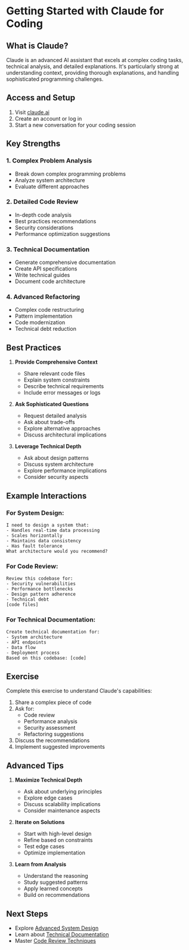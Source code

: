 # Getting Started with Claude for Coding

## What is Claude?

Claude is an advanced AI assistant that excels at complex coding tasks, technical analysis, and detailed explanations. It's particularly strong at understanding context, providing thorough explanations, and handling sophisticated programming challenges.

## Access and Setup

1. Visit [claude.ai](https://claude.ai)
2. Create an account or log in
3. Start a new conversation for your coding session

## Key Strengths

### 1. Complex Problem Analysis
- Break down complex programming problems
- Analyze system architecture
- Evaluate different approaches

### 2. Detailed Code Review
- In-depth code analysis
- Best practices recommendations
- Security considerations
- Performance optimization suggestions

### 3. Technical Documentation
- Generate comprehensive documentation
- Create API specifications
- Write technical guides
- Document code architecture

### 4. Advanced Refactoring
- Complex code restructuring
- Pattern implementation
- Code modernization
- Technical debt reduction

## Best Practices

1. **Provide Comprehensive Context**
   - Share relevant code files
   - Explain system constraints
   - Describe technical requirements
   - Include error messages or logs

2. **Ask Sophisticated Questions**
   - Request detailed analysis
   - Ask about trade-offs
   - Explore alternative approaches
   - Discuss architectural implications

3. **Leverage Technical Depth**
   - Ask about design patterns
   - Discuss system architecture
   - Explore performance implications
   - Consider security aspects

## Example Interactions

### For System Design:
```
I need to design a system that:
- Handles real-time data processing
- Scales horizontally
- Maintains data consistency
- Has fault tolerance
What architecture would you recommend?
```

### For Code Review:
```
Review this codebase for:
- Security vulnerabilities
- Performance bottlenecks
- Design pattern adherence
- Technical debt
[code files]
```

### For Technical Documentation:
```
Create technical documentation for:
- System architecture
- API endpoints
- Data flow
- Deployment process
Based on this codebase: [code]
```

## Exercise

Complete this exercise to understand Claude's capabilities:

1. Share a complex piece of code
2. Ask for:
   - Code review
   - Performance analysis
   - Security assessment
   - Refactoring suggestions
3. Discuss the recommendations
4. Implement suggested improvements

## Advanced Tips

1. **Maximize Technical Depth**
   - Ask about underlying principles
   - Explore edge cases
   - Discuss scalability implications
   - Consider maintenance aspects

2. **Iterate on Solutions**
   - Start with high-level design
   - Refine based on constraints
   - Test edge cases
   - Optimize implementation

3. **Learn from Analysis**
   - Understand the reasoning
   - Study suggested patterns
   - Apply learned concepts
   - Build on recommendations

## Next Steps

- Explore [Advanced System Design](02_system_design.md)
- Learn about [Technical Documentation](03_documentation.md)
- Master [Code Review Techniques](04_code_review.md) 